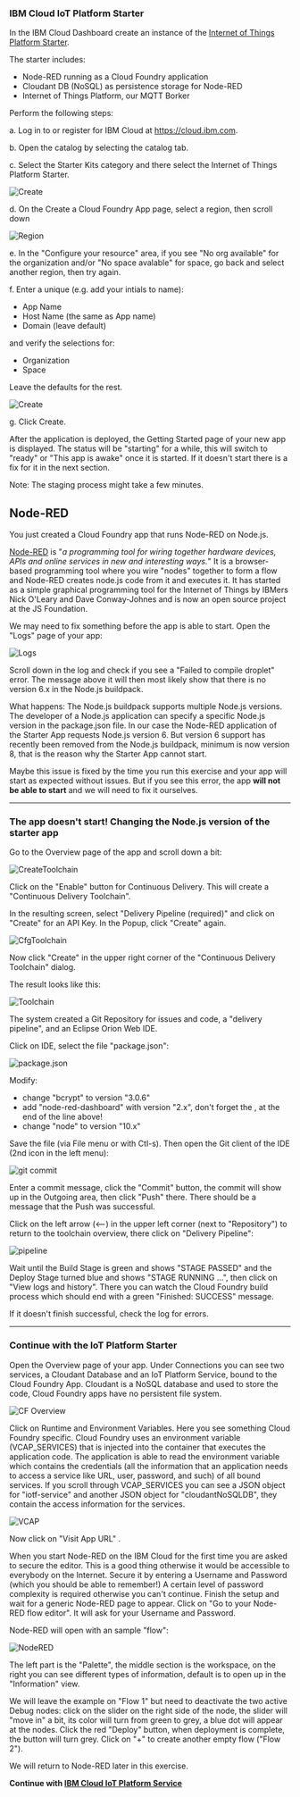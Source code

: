 ### IBM Cloud IoT Platform Starter

In the IBM Cloud Dashboard create an instance of the [Internet of Things Platform Starter](https://cloud.ibm.com/docs/IoT-starter?topic=iot-starter-gettingstartedtemplate#gettingstartedtemplate).

The starter includes:

* Node-RED running as a Cloud Foundry application
* Cloudant DB (NoSQL) as persistence storage for Node-RED
* Internet of Things Platform, our MQTT Borker

Perform the following steps:

a. Log in to or register for IBM Cloud at https://cloud.ibm.com.

b. Open the catalog by selecting the catalog tab.

c. Select the Starter Kits category and there select the Internet of Things Platform Starter.

![Create](images/catalog-iotp.png)

d. On the Create a Cloud Foundry App page, select a region, then scroll down

![Region](images/select-region.png)


e. In the "Configure your resource" area, if you see "No org available" for the organization and/or "No space avalable" for space, go back and select another region, then try again.

f. Enter a unique (e.g. add your intials to name):

* App Name
* Host Name (the same as App name)
* Domain (leave default)

and verify the selections  for:   
* Organization
* Space

Leave the defaults for the rest.    

![Create](images/create-nodered.png)


g. Click Create.

After the application is deployed, the Getting Started page of your new app is displayed. The status will be "starting" for a while, this will switch to "ready" or "This app is awake" once it is started. If it doesn't start there is a fix for it in the next section.
        
Note: The staging process might take a few minutes.


## Node-RED

You just created a Cloud Foundry app that runs Node-RED on Node.js. 

[Node-RED](https://nodered.org/) is "_a programming tool for wiring together hardware devices, APIs and online services in new and interesting ways._" It is a browser-based programming tool where you wire "nodes" together to form a flow and Node-RED creates node.js code from it and executes it. It has started as a simple graphical programming tool for the Internet of Things by IBMers Nick O'Leary and Dave Conway-Johnes and is now an open source project at the JS Foundation.

We may need to fix something before the app is able to start. Open the "Logs" page of your app:

![Logs](images/iotp-logs.png)

Scroll down in the log and check if you see a "Failed to compile droplet" error. The message above it will then most likely show that there is no version 6.x in the Node.js buildpack. 

What happens: The Node.js buildpack supports multiple Node.js versions. The developer of a Node.js application can specify a specific Node.js version in the package.json file. In our case the Node-RED application of the Starter App requests Node.js version 6. But version 6 support has recently been removed from the Node.js buildpack, minimum is now version 8, that is the reason why the Starter App cannot start.

Maybe this issue is fixed by the time you run this exercise and your app will start as expected without issues. But if you see this error, the app __will not be able to start__ and we will need to fix it ourselves.

---
### The app doesn't start! Changing the Node.js version of the starter app

Go to the Overview page of the app and scroll down a bit:

![CreateToolchain](images/create-toolchain.png)

Click on the "Enable" button for Continuous Delivery. This will create a "Continuous Delivery Toolchain".

In the resulting screen, select "Delivery Pipeline (required)" and click on "Create" for an API Key. In the Popup, click "Create" again. 

![CfgToolchain](images/configure-toolchain.png)

Now click "Create" in the upper right corner of the "Continuous Delivery Toolchain" dialog.

The result looks like this:

![Toolchain](images/toolchain.png)

The system created a Git Repository for issues and code, a "delivery pipeline", and an Eclipse Orion Web IDE.

Click on IDE, select the file "package.json":

![package.json](images/package-json.png)

Modify:

* change "bcrypt" to version "3.0.6"
* add "node-red-dashboard" with version "2.x", don't forget the , at the end of the line above!
* change "node" to version "10.x"

Save the file (via File menu or with Ctl-s). Then open the Git client of the IDE (2nd icon in the left menu):

![git commit](images/git-package.json.png)

Enter a commit message, click the "Commit" button, the commit will show up in the Outgoing area, then click "Push" there. There should be a message that the Push was successful.

Click on the left arrow (<--)  in the upper left corner (next to "Repository") to return to the toolchain overview, there click on "Delivery Pipeline":

![pipeline](images/pipeline-package.json.png)

Wait until the Build Stage is green and shows "STAGE PASSED" and the Deploy Stage turned blue and shows "STAGE RUNNING ...", then click on "View logs and history". There you can watch the Cloud Foundry build process which should end with a green "Finished: SUCCESS" message.

If it doesn't finish successful, check the log for errors.

---

### Continue with the IoT Platform Starter

Open the Overview page of your app. Under Connections you can see two services, a Cloudant Database and an IoT Platform Service, bound to the Cloud Foundry App. Cloudant is a NoSQL database and used to store the code, Cloud Foundry apps have no persistent file system.

![CF Overview](images/nodered-overview.png)

Click on Runtime and Environment Variables. Here you see something Cloud Foundry specific. Cloud Foundry uses an environment variable (VCAP_SERVICES) that is injected into the container that executes the application code. The application is able to read the environment variable which contains the credentials (all the information that an application needs to access a service like URL, user, password, and such) of all bound services. If you scroll through VCAP_SERVICES you can see a JSON object for "iotf-service" and another JSON object for "cloudantNoSQLDB", they contain the access information for the services. 

![VCAP](images/nodered-runtime.png)

Now click on "Visit App URL" .

When you start Node-RED on the IBM Cloud for the first time you are asked to secure the editor. This is a good thing otherwise it would be accessible to everybody on the Internet. Secure it by entering a Username and Password (which you should be able to remember!) A certain level of password complexity is required otherwise you can't continue. Finish the setup and wait for a generic Node-RED page to appear. Click on "Go to your Node-RED flow editor". It will ask for your Username and Password. 

Node-RED will open with an sample "flow":

![NodeRED](images/nodered-editor.png)

The left part is the "Palette", the middle section is the workspace, on the right you can see different types of information, default is to open up in the "Information" view.

We will leave the example on "Flow 1" but need to deactivate the two active Debug nodes: click on the slider on the right side of the node, the slider will "move in" a bit, its color will turn from green to grey, a blue dot will appear at the nodes. Click the red "Deploy" button, when deployment is complete, the button will turn grey. Click on "+" to create another empty flow ("Flow 2").

We will return to Node-RED later in this exercise.

__Continue with [IBM Cloud IoT Platform Service ](2-IOTP.md)__   

